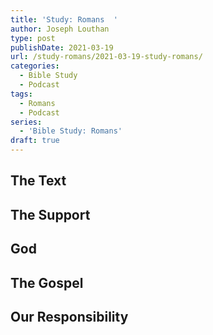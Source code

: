 ```yaml
---
title: 'Study: Romans  '
author: Joseph Louthan
type: post
publishDate: 2021-03-19
url: /study-romans/2021-03-19-study-romans/
categories:
  - Bible Study
  - Podcast
tags:
  - Romans
  - Podcast
series:
  - 'Bible Study: Romans'
draft: true
---
```

## The Text



## The Support



## God



## The Gospel



## Our Responsibility



